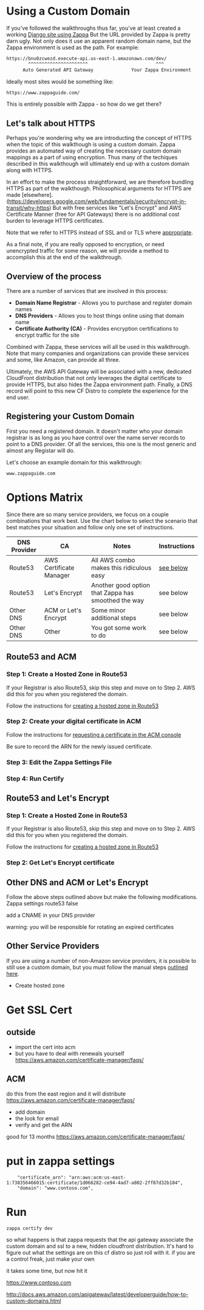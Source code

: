# Using a Custom Domain

If you've followed the walkthroughs thus far, you've at least created a working [Django site using Zappa](walk_core.md)
But the URL provided by Zappa is pretty darn ugly.  Not only does it use an apparent random domain name, but the Zappa environment is used as the path.  For example:

```sh
https://bnu0zcwezd.execute-api.us-east-1.amazonaws.com/dev/
        ^^^^^^^^^^^^^^^^^^^^^^                         ^^^
      Auto Generated API Gateway              Your Zappa Environment
```

Ideally most sites would be something like:

```sh
https://www.zappaguide.com/
```

This is entirely possible with Zappa - so how do we get there?

## Let's talk about HTTPS

Perhaps you're wondering why we are introducting the concept of HTTPS when the topic of this walkthough is using a custom domain.  Zappa provides an automated way of creating the necessary custom domain mappings as a part of using encryption.  Thus many of the techiques described in this walkthough will ultimately end up with a custom domain along with HTTPS.  

In an effort to make the process straightforward, we are therefore bundling HTTPS as part of the walkthough.  Philosophical arguments for HTTPS are made [elsewhere].(https://developers.google.com/web/fundamentals/security/encrypt-in-transit/why-https)  But with free services like "Let's Encrypt" and AWS Certificate Manner (free for API Gateways) there is no additional cost burden to leverage HTTPS certificates.

Note that we refer to HTTPS instead of SSL and or TLS where [appropriate](https://security.stackexchange.com/a/5127).

As a final note, if you are really opposed to encryption, or need unencrypted traffic for some reason, we will provide a method to accomplish this at the end of the walkthrough.

## Overview of the process

There are a number of services that are involved in this process:

 * **Domain Name Registrar** - Allows you to purchase and register domain names
 * **DNS Providers** - Allows you to host things online using that domain name
 * **Certificate Authority (CA)** - Provides encryption certifications to encrypt traffic for the site

Combined with Zappa, these services will all be used in this walkthrough.  Note that many companies and organizations can provide these services and some, like Amazon, can provide all three.

Ultimately, the AWS API Gateway will be associated with a new, dedicated CloudFront distribution that not only leverages the digital certificate to provide HTTPS, but also hides the Zappa environment path.  Finally, a DNS record will point to this new CF Distro to complete the experience for the end user.

## Registering your Custom Domain

First you need a registered domain.  It doesn't matter who your domain registrar is as long as you have control over the name server records to point to a DNS provider.  Of all the services, this one is the most generic and almost any Registar will do.

Let's choose an example domain for this walkthrough:
```
www.zappaguide.com
```

# Options Matrix

Since there are so many service providers, we focus on a couple combinations that work best.  Use the chart below to select the scenario that best matches your situation and follow only one set of instructions.

DNS Provider|CA|Notes|Instructions
------------|--|-----|------------
Route53|AWS Certificate Manager| All AWS combo makes this ridiculous easy| [see below](#route53-and-acm)
Route53|Let's Encrypt| Another good option that Zappa has smoothed the way| see below
Other DNS|ACM or Let's Encrypt| Some minor additional steps| see below
Other DNS|Other| You got some work to do| see below

## Route53 and ACM

### Step 1: Create a Hosted Zone in Route53

If your Registrar is also Route53, skip this step and move on to Step 2.  AWS did this for you when you registered the domain.

Follow the instructions for [creating a hosted zone in Route53](aws_route53.md#create-a-hosted-zone-in-route53)

### Step 2: Create your digital certificate in ACM

Follow the instructions for [requesting a certificate in the ACM console](aws_acm.md##request-a-certificate)

Be sure to record the ARN for the newly issued certificate.

### Step 3: Edit the Zappa Settings File

### Step 4: Run Certify


## Route53 and Let's Encrypt

### Step 1: Create a Hosted Zone in Route53

If your Registrar is also Route53, skip this step and move on to Step 2.  AWS did this for you when you registered the domain.

Follow the instructions for [creating a hosted zone in Route53](aws_route53.md#create-a-hosted-zone-in-route53)

### Step 2: Get Let's Encrypt certificate

## Other DNS and ACM or Let's Encrypt

Follow the above steps outlined above but make the following modifications.
Zappa settings
        route53 false

add a CNAME in your DNS provider

warning: you will be responsible for rotating an expired certificates

## Other Service Providers

If you are using a number of non-Amazon service providers, it is possible to still use a custom domain, but you must follow the manual steps [outlined here](http://docs.aws.amazon.com/apigateway/latest/developerguide/how-to-custom-domains.html).

 * Create hosted zone

# Get SSL Cert

## outside

- import the cert into acm
- but you have to deal with renewals yourself
https://aws.amazon.com/certificate-manager/faqs/

## ACM
do this from the east region and it will distribute
https://aws.amazon.com/certificate-manager/faqs/

- add domain
- the look for email
- verify and get the ARN

good for 13 months
https://aws.amazon.com/certificate-manager/faqs/

# put in zappa settings

        "certificate_arn": "arn:aws:acm:us-east-1:738356466015:certificate/1d066282-ce94-4ad7-a802-2ff87d32b104",
        "domain": "www.contoso.com",

# Run 

```
zappa certify dev
```

so what happens is that zappa requests that the api gateway associate the custom domain and ssl to a new, hidden cloudfront distribution.  It's hard to figure out what the settings are on this cf distro so just roll with it.
if you are a control freak, just make your own

it takes some time, but now hit it

https://www.contoso.com




http://docs.aws.amazon.com/apigateway/latest/developerguide/how-to-custom-domains.html




